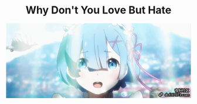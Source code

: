 <div align="center">
  <h1 align="center">Why Don't You Love But Hate </h1>
</div>

<p align="center">
  <img align="center" src="https://github.com/zouxyan/zouxyan/blob/main/leimugif2.gif"/>
</p>
